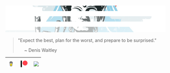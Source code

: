 ![hmmm...](https://github.com/Justin-Byrne/Justin-Byrne/blob/main/images/temple_top.png)

> "Expect the best, plan for the worst, and prepare to be surprised."
>
> &nbsp;&nbsp;&nbsp;&nbsp; ~ Denis Waitley

<!-- <span>

  <a href="https://www.buymeacoffee.com/byrnesystems">
    <img src="https://github.com/Justin-Byrne/Justin-Byrne/blob/main/images/buy-me-a-coffee.svg" width="22" />
  </a>

  &nbsp;&nbsp;

  <a href="https://www.patreon.com/byrnesystems">
    <img src="https://github.com/Justin-Byrne/Justin-Byrne/blob/main/images/patreon.svg" width="32" />
  </a>

  &nbsp;&nbsp;

  <a href="https://github.com/sponsors/Justin-Byrne">
    <img src="https://github.com/Justin-Byrne/Justin-Byrne/blob/main/images/devicons/github-original.svg" width="32" />
  </a>

</span> -->

| <a href="https://www.buymeacoffee.com/byrnesystems"><img src="https://github.com/Justin-Byrne/Justin-Byrne/blob/main/images/buy-me-a-coffee-64.svg" width="22" /></a> | <a href="https://www.patreon.com/byrnesystems"><img src="https://github.com/Justin-Byrne/Justin-Byrne/blob/main/images/patreon-64.svg" width="32" /></a> | <a href="https://github.com/sponsors/Justin-Byrne"><img src="https://github.com/Justin-Byrne/Justin-Byrne/blob/main/images/devicons/github-original-64.svg" width="32" /></a> |
| :---: | :---: | :---: |
